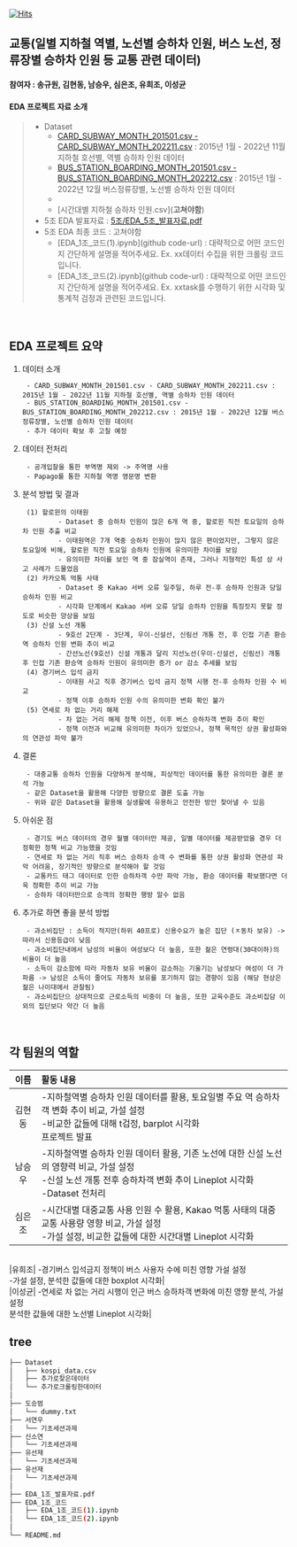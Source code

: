 [![Hits](https://hits.seeyoufarm.com/api/count/incr/badge.svg?url=https%3A%2F%2Fgithub.com%2FDataScience-Lab-Yonsei%2F9th_EDA%2F1%25E1%2584%258C%25E1%2585%25A9&count_bg=%2379C83D&title_bg=%23555555&icon=&icon_color=%23E7E7E7&title=hits&edge_flat=false)](https://hits.seeyoufarm.com)



## 교통(일별 지하철 역별, 노선별 승하차 인원, 버스 노선, 정류장별 승하차 인원 등 교통 관련 데이터)
#### 참여자 : 송규원, 김현동, 남승우, 심은조, 유희조, 이성균
#### EDA 프로젝트 자료 소개
> * Dataset
>   * [CARD_SUBWAY_MONTH_201501.csv - CARD_SUBWAY_MONTH_202211.csv](https://data.seoul.go.kr/dataList/OA-12914/S/1/datasetView.do) : 2015년 1월 - 2022년 11월 지하철 호선별, 역별 승하차 인원 데이터
>   * [BUS_STATION_BOARDING_MONTH_201501.csv - BUS_STATION_BOARDING_MONTH_202212.csv](https://data.seoul.go.kr/dataList/OA-12912/S/1/datasetView.do) : 2015년 1월 - 2022년 12월 버스정류장별, 노선별 승하차 인원 데이터
>   *
>   * [시간대별 지하철 승하차 인원.csv](<strong>고쳐야함</strong>)
> * 5조 EDA 발표자료 : [5조/EDA_5조_발표자료.pdf](https://github.com/DataScience-Lab-Yonsei/9th_EDA/blob/main/5%E1%84%8C%E1%85%A9/EDA_5%EC%A1%B0_%EB%B0%9C%ED%91%9C%EC%9E%90%EB%A3%8C.pdf)
> * 5조 EDA 최종 코드 : 고쳐야함
>   * [EDA_1조_코드(1).ipynb](github code-url) : 대략적으로 어떤 코드인지 간단하게 설명을 적어주세요. Ex. xx데이터 수집을 위한 크롤링 코드입니다.
>   * [EDA_1조_코드(2).ipynb](github code-url) : 대략적으로 어떤 코드인지 간단하게 설명을 적어주세요. Ex. xxtask를 수행하기 위한 시각화 및 통계적 검정과 관련된 코드입니다.
<br>



## EDA 프로젝트 요약

1. 데이터 소개

        - CARD_SUBWAY_MONTH_201501.csv - CARD_SUBWAY_MONTH_202211.csv : 2015년 1월 - 2022년 11월 지하철 호선별, 역별 승하차 인원 데이터
        - BUS_STATION_BOARDING_MONTH_201501.csv - BUS_STATION_BOARDING_MONTH_202212.csv : 2015년 1월 - 2022년 12월 버스정류장별, 노선별 승하차 인원 데이터
        - 추가 데이터 확보 후 고칠 예정
   
2. 데이터 전처리

        - 공개입찰을 통한 부역명 제외 -> 주역명 사용
        - Papago를 통한 지하철 역명 영문명 변환
 
3. 분석 방법 및 결과
    
        (1) 할로윈의 이태원
                - Dataset 중 승하차 인원이 많은 6개 역 중, 할로윈 직전 토요일의 승하차 인원 추출 비교
                - 이태원역은 7개 역중 승하차 인원이 많지 않은 편이었지만, 그렇지 않은 토요일에 비해, 할로윈 직전 토요일 승하차 인원에 유의미한 차이를 보임
                - 유의미한 차이를 보인 역 중 잠실역이 존재, 그러나 지형적인 특성 상 사고 사례가 드물었음
        (2) 카카오톡 먹통 사태
                - Dataset 중 Kakao 서버 오류 일주일, 하루 전-후 승하차 인원과 당일 승하차 인원 비교
                - 시각화 단계에서 Kakao 서버 오류 당일 승하차 인원을 특징짓지 못할 정도로 비슷한 양상을 보임
        (3) 신설 노선 개통
                - 9호선 2단계 - 3단계, 우이-신설선, 신림선 개통 전, 후 인접 기존 환승역 승하차 인원 변화 추이 비교
                - 간선노선(9호선) 신설 개통과 달리 지선노선(우이-신설선, 신림선) 개통 후 인접 기존 환승역 승하차 인원이 유의미한 증가 or 감소 추세를 보임
        (4) 경기버스 입석 금지
                - 이태원 사고 직후 경기버스 입석 금지 정책 시행 전-후 승하차 인원 수 비교
                - 정책 이후 승하차 인원 수의 유의미한 변화 확인 불가
        (5) 연세로 차 없는 거리 해제
                - 차 없는 거리 해제 정책 이전, 이후 버스 승하차객 변화 추이 확인
                - 정책 이전과 비교해 유의미한 차이가 있었으나, 정책 목적인 상권 활성화와의 연관성 파악 불가
    
4. 결론

        - 대중교통 승하차 인원을 다양하게 분석해, 피상적인 데이터를 통한 유의미한 결론 분석 가능
        - 같은 Dataset을 활용해 다양한 방향으로 결론 도출 가능
        - 위와 같은 Dataset을 활용해 실생활에 유용하고 안전한 방안 찾아낼 수 있음
    
5. 아쉬운 점
    
        - 경기도 버스 데이터의 경우 월별 데이터만 제공, 일별 데이터를 제공받았을 경우 더 정확한 정책 비교 가능했을 것임
        - 연세로 차 없는 거리 직후 버스 승하차 승객 수 변화를 통한 상권 활성화 연관성 파악 어려움, 장기적인 방향으로 분석해야 할 것임
        - 교통카드 태그 데이터로 인한 승하차객 수만 파악 가능, 환승 데이터를 확보했다면 더욱 정확한 추이 비교 가능 
        - 승하차 데이터만으로 승객의 정확한 행방 알수 없음 

6. 추가로 하면 좋을 분석 방법
    
        - 과소비집단 : 소득이 적지만(하위 40프로) 신용수요가 높은 집단 (ㅈ동차 보유) -> 따라서 신용등급이 낮음
        - 과소비집단내에서 남성의 비율이 여성보다 더 높음, 또한 젊은 연령대(30대이하)의 비율이 더 높음
        - 소득이 감소함에 따라 자동차 보유 비율이 감소하는 기울기는 남성보다 여성이 더 가파름 -> 남성은 소득이 줄어도 자동차 보유를 포기하지 않는 경향이 있음 (해당 현상은 젊은 나이대에서 관찰됨)
        - 과소비집단으 상대적으로 근로소득의 비중이 더 높음, 또한 교육수준도 과소비집담 이외의 집단보다 약간 더 높음
<br>



 ## 각 팀원의 역할
 
|이름|활동 내용| 
|:---:|:---| 
|김현동| -지하철역별 승하차 인원 데이터를 활용, 토요일별 주요 역 승하차객 변화 추이 비교, 가설 설정<br> -비교한 값들에 대해 t검정, barplot 시각화<br>프로젝트 발표| 
|남승우| -지하철역별 승하차 인원 데이터 활용, 기존 노선에 대한 신설 노선의 영향력 비교, 가설 설정<br> -신설 노선 개통 전후 승하차객 변화 추이 Lineplot 시각화<br> -Dataset 전처리|
|심은조| -시간대별 대중교통 사용 인원 수 활용, Kakao 먹통 사태의 대중교통 사용량 영향 비교, 가설 설정<br> -가설 설정, 비교한 값들에 대한 시간대별 Lineplot 시각화| 
<br/>
|유희조| -경기버스 입석금지 정책이 버스 사용자 수에 미친 영향 가설 설정<br> -가설 설정, 분석한 값들에 대한 boxplot 시각화| 
<br/>
|이성균| -연세로 차 없는 거리 시행이 인근 버스 승하차객 변화에 미친 영향 분석, 가설 설정<br>분석한 값들에 대한 노선별 Lineplot 시각화| 
<br/>



## tree 
```bash
├── Dataset
│   ├── kospi_data.csv
│   ├── 추가로찾은데이터
│   └── 추가로크롤링한데이터
│
├── 도승범
│   └── dummy.txt
├── 서연우
│   └── 기초세션과제
├── 신소연
│   └── 기초세션과제
├── 유선재
│   └── 기초세션과제
├── 유선재
│   └── 기초세션과제
│
├── EDA_1조_발표자료.pdf
├── EDA_1조_코드
│   ├── EDA_1조_코드(1).ipynb
│   └── EDA_1조_코드(2).ipynb
│
└── README.md
``` 
